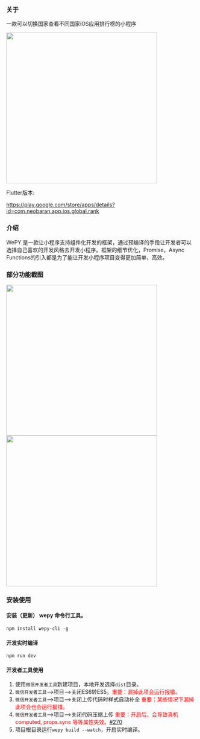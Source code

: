 ### 关于

一款可以切换国家查看不同国家iOS应用排行榜的小程序

<img src="https://github.com/szpnygo/wepy_ios_top/blob/master/qr.jpg" width="400"/> 

Flutter版本:

https://play.google.com/store/apps/details?id=com.neobaran.app.ios.global.rank


### 介绍

WePY 是一款让小程序支持组件化开发的框架，通过预编译的手段让开发者可以选择自己喜欢的开发风格去开发小程序。框架的细节优化，Promise，Async Functions的引入都是为了能让开发小程序项目变得更加简单，高效。

### 部分功能截图

<img src="https://github.com/szpnygo/wepy_ios_top/blob/master/screen.png" width="400"/> 

<img src="https://github.com/szpnygo/wepy_ios_top/blob/master/screen_1.png" width="400"/> 

### 安装使用

#### 安装（更新） wepy 命令行工具。

```console
npm install wepy-cli -g
```

#### 开发实时编译

```console
npm run dev
```

#### 开发者工具使用

1. 使用`微信开发者工具`新建项目，本地开发选择`dist`目录。
2. `微信开发者工具`-->项目-->关闭ES6转ES5。<font style="color:red">重要：漏掉此项会运行报错。</font>
3. `微信开发者工具`-->项目-->关闭上传代码时样式自动补全 <font style="color:red">重要：某些情况下漏掉此项会也会运行报错。</font>
4. `微信开发者工具`-->项目-->关闭代码压缩上传 <font style="color:red">重要：开启后，会导致真机computed, props.sync 等等属性失效。[#270](https://github.com/wepyjs/wepy/issues/270)</font>
5. 项目根目录运行`wepy build --watch`，开启实时编译。
